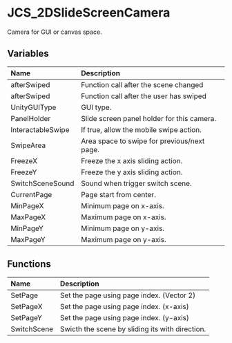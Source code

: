 # JCS_2DSlideScreenCamera

Camera for GUI or canvas space.

## Variables

| Name              | Description                                 |
|:------------------|:--------------------------------------------|
| afterSwiped       | Function call after the scene changed       |
| afterSwiped       | Function call after the user has swiped     |
| UnityGUIType      | GUI type.                                   |
| PanelHolder       | Slide screen panel holder for this camera.  |
| InteractableSwipe | If true, allow the mobile swipe action.     |
| SwipeArea         | Area space to swipe for previous/next page. |
| FreezeX           | Freeze the x axis sliding action.           |
| FreezeY           | Freeze the y axis sliding action.           |
| SwitchSceneSound  | Sound when trigger switch scene.            |
| CurrentPage       | Page start from center.                     |
| MinPageX          | Minimum page on x-axis.                     |
| MaxPageX          | Maximum page on x-axis.                     |
| MinPageY          | Minimum page on y-axis.                     |
| MaxPageY          | Maximum page on y-axis.                     |

## Functions

| Name        | Description                                     |
|:------------|:------------------------------------------------|
| SetPage     | Set the page using page index. (Vector 2)       |
| SetPageX    | Set the page using page index. (x-axis)         |
| SetPageY    | Set the page using page index. (y-axis)         |
| SwitchScene | Swicth the scene by sliding its with direction. |
